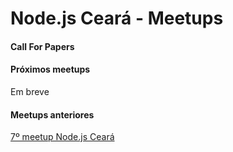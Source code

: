 # Node.js Ceará - Meetups

#### Call For Papers

#### Próximos meetups

Em breve

#### Meetups anteriores

[7º meetup Node.js Ceará](https://github.com/nugce/meetups/tree/master/7-meetup)
